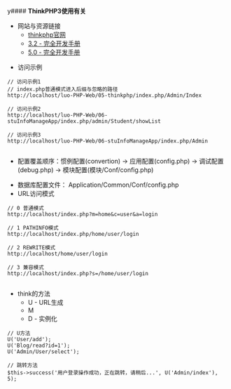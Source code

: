 y#### **ThinkPHP3使用有关**
* 网站与资源链接
	* [thinkphp官网](http://www.thinkphp.cn/)
    * [3.2 - 完全开发手册](http://document.thinkphp.cn/manual_3_2.html#preface)
    * [5.0 - 完全开发手册](http://www.kancloud.cn/manual/thinkphp5/118003)
+ 访问示例


```
// 访问示例1
// index.php普通模式进入后缀与忽略的路径
http://localhost/luo-PHP-Web/05-thinkphp/index.php/Admin/Index

// 访问示例2
http://localhost/luo-PHP-Web/06-stuInfoManageApp/index.php/admin/Student/showList

// 访问示例3
http://localhost/luo-PHP-Web/06-stuInfoManageApp/index.php/Admin


```
* 配置覆盖顺序：惯例配置(convertion) → 应用配置(config.php) → 调试配置(debug.php) → 模块配置(模块/Conf/config.php)
+ 数据库配置文件： Application/Common/Conf/config.php
+ URL访问模式


```
// 0 普通模式 
http://localhost/index.php?m=home&c=user&a=login

// 1 PATHINFO模式 
http://localhost/index.php/home/user/login

// 2 REWRITE模式 
http://localhost/home/user/login

// 3 兼容模式 
http://localhost/index.php?s=/home/user/login


```
+ think的方法
  + U  - URL生成
  + M
  + D  - 实例化


```
// U方法
U('User/add');
U('Blog/read?id=1');
U('Admin/User/select');

// 跳转方法
$this->success('用户登录操作成功，正在跳转，请稍后...', U('Admin/index'), 5);


```
